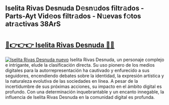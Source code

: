 ## Iselita Rivas Desnuda D𝚎sn𝚞dos filtr𝚊dos - Parts-Ayt Vid𝚎os filtr𝚊dos - N𝚞evas f𝚘tos atr𝚊ctivas 38ArS

# <h2><a href="http://mbbxsgm.tromn.icu/?c=Iselita+Rivas+Desnuda">🔗👉👉👉 Iselita Rivas Desnuda 🔗🔗</a></h2>

[![Iselita Rivas Desnuda nuevo](https://i.imgur.com/pEAQMta.gif)](http://mbbxsgm.tromn.icu/?c=Iselita+Rivas+Desnuda)
Iselita Rivas Desnuda, un personaje complejo e intrigante, elude la clasificación directa. Su uso pionero de los medios digitales para la autorrepresentación ha cautivado y enfurecido a sus seguidores, encendiendo debates sobre la identidad, la expresión artística y la naturaleza evolutiva de las sociedades en línea. A pesar de la incertidumbre de sus próximas acciones, su impacto en el ámbito digital es profundo. Con una determinación inquebrantable y un encanto innegable, la influencia de Iselita Rivas Desnuda en la comunidad digital es profunda.
